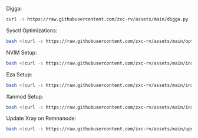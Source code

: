 Digga:

```bash
curl -s https://raw.githubusercontent.com/zxc-rv/assets/main/digga.py | python
```
Sysctl Optimizations:

```bash
bash <(curl -s https://raw.githubusercontent.com/zxc-rv/assets/main/optimize_sysctl.sh)
```

NVIM Setup:

```bash
bash <(curl -s https://raw.githubusercontent.com/zxc-rv/assets/main/install_nvim.sh)
```

Eza Setup:

```bash
bash <(curl -s https://raw.githubusercontent.com/zxc-rv/assets/main/install_eza.sh)
```

Xanmod Setup:

```bash
bash <(curl -s https://raw.githubusercontent.com/zxc-rv/assets/main/install_xanmod.sh)
```

Update Xray on Remnanode:

```bash
bash <(curl -s https://raw.githubusercontent.com/zxc-rv/assets/main/update_xray_on_remnanode.sh)
```
